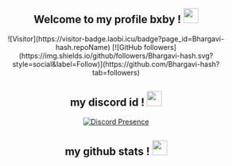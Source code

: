 <div align="center">
<h2> Welcome to my profile bxby ! <img src="https://cdn.discordapp.com/emojis/792387821918355456.gif" width="30px">
</div>
<div align="center">
![Visitor](https://visitor-badge.laobi.icu/badge?page_id=Bhargavi-hash.repoName) [![GitHub followers](https://img.shields.io/github/followers/Bhargavi-hash.svg?style=social&label=Follow)](https://github.com/Bhargavi-hash?tab=followers)<br/> 
  
  
<div align="center">
<h2> my discord id ! <img src="https://cdn.discordapp.com/emojis/776478630393806888.png" width="30px"></h2>
</div>

[![Discord Presence](https://lanyard.cnrad.dev/api/983946996354252830?borderRadius=20px&idleMessage=Bomming%20your%20Mom&hideStatus=false&bg=000000&hideDiscrim=true)](https://discord.com/users/983946996354252830)
<div align="center">
<h2> my github stats ! <img src="https://cdn.discordapp.com/emojis/873662771730980925.png" width="30px"></h2>
